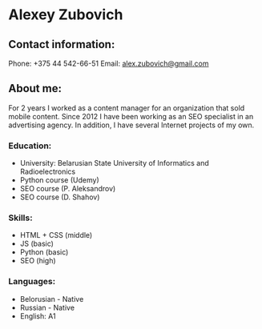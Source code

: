 # Alexey Zubovich

## Contact information:
Phone: +375 44 542-66-51
Email: alex.zubovich@gmail.com

## About me:
For 2 years I worked as a content manager for an organization that sold mobile content. Since 2012 I have been working as an SEO specialist in an advertising agency. In addition, I have several Internet projects of my own.

### Education:
* University: Belarusian State University of Informatics and Radioelectronics
* Python course (Udemy)
* SEO course (P. Aleksandrov)
* SEO course (D. Shahov)

### Skills:
* HTML + CSS (middle)
* JS (basic)
* Python (basic)
* SEO (high)

### Languages:
* Belorusian - Native
* Russian - Native
* English: A1